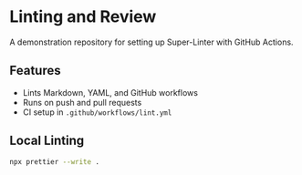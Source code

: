 # Linting and Review

A demonstration repository for setting up Super-Linter with GitHub Actions.

## Features

- Lints Markdown, YAML, and GitHub workflows
- Runs on push and pull requests
- CI setup in `.github/workflows/lint.yml`

## Local Linting

```bash
npx prettier --write .
